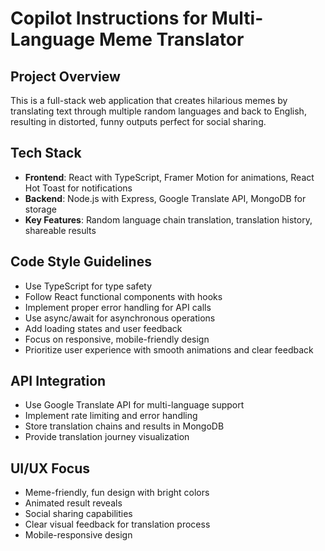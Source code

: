 # Copilot Instructions for Multi-Language Meme Translator

<!-- Use this file to provide workspace-specific custom instructions to Copilot. For more details, visit https://code.visualstudio.com/docs/copilot/copilot-customization#_use-a-githubcopilotinstructionsmd-file -->

## Project Overview
This is a full-stack web application that creates hilarious memes by translating text through multiple random languages and back to English, resulting in distorted, funny outputs perfect for social sharing.

## Tech Stack
- **Frontend**: React with TypeScript, Framer Motion for animations, React Hot Toast for notifications
- **Backend**: Node.js with Express, Google Translate API, MongoDB for storage
- **Key Features**: Random language chain translation, translation history, shareable results

## Code Style Guidelines
- Use TypeScript for type safety
- Follow React functional components with hooks
- Implement proper error handling for API calls
- Use async/await for asynchronous operations
- Add loading states and user feedback
- Focus on responsive, mobile-friendly design
- Prioritize user experience with smooth animations and clear feedback

## API Integration
- Use Google Translate API for multi-language support
- Implement rate limiting and error handling
- Store translation chains and results in MongoDB
- Provide translation journey visualization

## UI/UX Focus
- Meme-friendly, fun design with bright colors
- Animated result reveals
- Social sharing capabilities
- Clear visual feedback for translation process
- Mobile-responsive design
